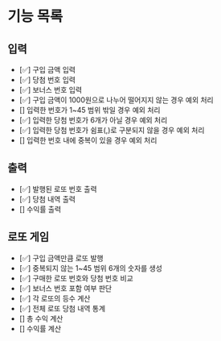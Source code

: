 # 기능 목록

## 입력
+ [✅] 구입 금액 입력
+ [✅] 당첨 번호 입력
+ [✅] 보너스 번호 입력
+ [✅] 구입 금액이 1000원으로 나누어 떨어지지 않는 경우 예외 처리
+ [] 입력한 번호가 1~45 범위 밖일 경우 예외 처리
+ [✅] 입력한 당첨 번호가 6개가 아닐 경우 예외 처리
+ [✅] 입력한 당첨 번호가 쉼표(,)로 구분되지 않을 경우 예외 처리
+ [] 입력한 번호 내에 중복이 있을 경우 예외 처리

## 출력
+ [✅] 발행된 로또 번호 출력
+ [✅] 당첨 내역 출력
+ [] 수익률 출력

## 로또 게임
+ [✅] 구입 금액만큼 로또 발행
+ [✅] 중복되지 않는 1~45 범위 6개의 숫자를 생성
+ [✅] 구매한 로또 번호와 당첨 번호 비교
+ [✅] 보너스 번호 포함 여부 판단
+ [✅] 각 로또의 등수 계산
+ [✅] 전체 로또 당첨 내역 통계
+ [] 총 수익 계산
+ [] 수익률 계산